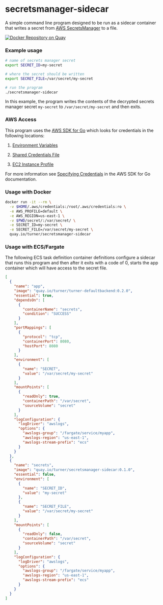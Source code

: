 secretsmanager-sidecar
=======================

A simple command line program designed to be run as a sidecar container that writes a secret from [AWS SecretsManager](https://aws.amazon.com/secrets-manager/) to a file.

[![Docker Repository on Quay](https://quay.io/repository/turner/secretsmanager-sidecar/status "Docker Repository on Quay")](https://quay.io/repository/turner/secretsmanager-sidecar)

### Example usage

```bash
# name of secrets manager secret
export SECRET_ID=my-secret

# where the secret should be written
export SECRET_FILE=/var/secret/my-secret

# run the program
./secretsmanager-sidecar
```

In this example, the program writes the contents of the decrypted secrets manager secret `my-secret` to `/var/secret/my-secret` and then exits.

### AWS Access

This program uses the [AWS SDK for Go][go-sdk] which looks for credentials in the following locations:

1. [Environment Variables][go-env-vars]

1. [Shared Credentials File][go-shared-credentials-file]

1. [EC2 Instance Profile][go-iam-roles-for-ec2-instances]

For more information see [Specifying Credentials][go-specifying-credentials] in
the AWS SDK for Go documentation.


### Usage with Docker

```bash
docker run -it --rm \
  -v $HOME/.aws/credentials:/root/.aws/credentials:ro \
  -e AWS_PROFILE=default \
  -e AWS_REGION=us-east-1 \
  -v $PWD/secret/:/var/secret/ \
  -e SECRET_ID=my-secret \
  -e SECRET_FILE=/var/secret/my-secret \
  quay.io/turner/secretsmanager-sidecar
```

### Usage with ECS/Fargate

The following ECS task definition container definitions configure a sidecar that runs this program and then after it exits with a code of 0, starts the app container which will have access to the secret file.

```json
[
  {
    "name": "app",
    "image": "quay.io/turner/turner-defaultbackend:0.2.0",
    "essential": true,
    "dependsOn": [
      {
        "containerName": "secrets",
        "condition": "SUCCESS"
      }
    ],
    "portMappings": [
      {
        "protocol": "tcp",
        "containerPort": 8080,
        "hostPort": 8080
      }
    ],
    "environment": [
      {
        "name": "SECRET",
        "value": "/var/secret/my-secret"
      }
    ],
    "mountPoints": [
      {
        "readOnly": true,
        "containerPath": "/var/secret",
        "sourceVolume": "secret"
      }
    ],    
    "logConfiguration": {
      "logDriver": "awslogs",
      "options": {
        "awslogs-group": "/fargate/service/myapp",
        "awslogs-region": "us-east-1",
        "awslogs-stream-prefix": "ecs"
      }
    }
  },
  {
    "name": "secrets",
    "image": "quay.io/turner/secretsmanager-sidecar:0.1.0",
    "essential": false,
    "environment": [
      {
        "name": "SECRET_ID",
        "value": "my-secret"
      },
      {
        "name": "SECRET_FILE",
        "value": "/var/secret/my-secret"
      }
    ],
    "mountPoints": [
      {
        "readOnly": false,
        "containerPath": "/var/secret",
        "sourceVolume": "secret"
      }
    ],    
    "logConfiguration": {
      "logDriver": "awslogs",
      "options": {
        "awslogs-group": "/fargate/service/myapp",
        "awslogs-region": "us-east-1",
        "awslogs-stream-prefix": "ecs"
      }
    }
  }  
]
```

[go-sdk]: https://aws.amazon.com/documentation/sdk-for-go/
[go-env-vars]: http://docs.aws.amazon.com/sdk-for-go/v1/developer-guide/configuring-sdk.html#environment-variables
[go-shared-credentials-file]: http://docs.aws.amazon.com/sdk-for-go/v1/developer-guide/configuring-sdk.html#shared-credentials-file
[go-iam-roles-for-ec2-instances]: http://docs.aws.amazon.com/sdk-for-go/v1/developer-guide/configuring-sdk.html#iam-roles-for-ec2-instances
[go-specifying-credentials]: http://docs.aws.amazon.com/sdk-for-go/v1/developer-guide/configuring-sdk.html#specifying-credentials